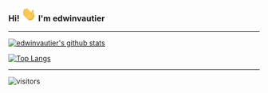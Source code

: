 ### Hi! <img src="https://raw.githubusercontent.com/parth-27/parth-27/master/Hi.gif" width="30px"> I'm edwinvautier

---

[![edwinvautier's github stats](https://github-readme-stats.vercel.app/api?username=edwinvautier&theme=radical&count_private=true&show_icons=true)](https://github.com/anuraghazra/github-readme-stats)

[![Top Langs](https://github-readme-stats.vercel.app/api/top-langs/?username=edwinvautier&layout=compact&theme=radical&hide=javascript,html)](https://github.com/anuraghazra/github-readme-stats)

---

![visitors](https://visitor-badge.glitch.me/badge?page_id=edwinvautier.edwinvautier)
